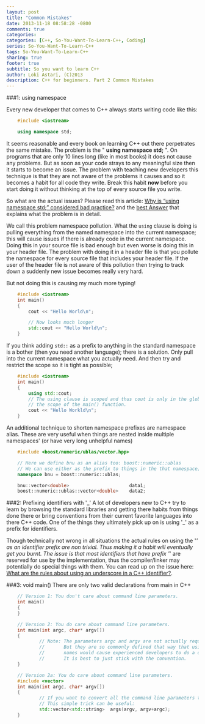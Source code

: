 ```yaml
---
layout: post
title: "Common Mistakes"
date: 2013-11-18 08:58:28 -0800
comments: true
categories: 
categories: [C++, So-You-Want-To-Learn-C++, Coding]
series: So-You-Want-To-Learn-C++
tags: So-You-Want-To-Learn-C++
sharing: true
footer: true
subtitle: So you want to learn C++
author: Loki Astari, (C)2013
description: C++ for beginners. Part 2 Common Mistakes
---
```


###1: using namespace

Every new developer that comes to C++ always starts writing code like this:
``` cpp myfirstprog.cpp
    #include <iostream>

    using namespace std;
```

It seems reasonable and every book on learning C++ out there perpetrates the same mistake. The problem is the " **using namespace std;** ". On programs that are only 10 lines long (like in most books) it does not cause any problems. But as soon as your code strays to any meaningful size then it starts to become an issue. The problem with teaching new developers this technique is that they are not aware of the problems it causes and so it becomes a habit for all code they write. Break this habit **now** before you start doing it without thinking at the top of every source file you write.

So what are the actual issues? Please read this article: [Why is “using namespace std;” considered bad practice?](http://stackoverflow.com/q/1452721/14065) and the [best Answer](http://stackoverflow.com/a/1453605/14065) that explains what the problem is in detail.

We call this problem namespace pollution. What the `using` clause is doing is pulling everything from the named namespace into the current namespace; this will cause issues if there is already code in the current namespace. Doing this in your source file is bad enough but even worse is doing this in your header file. The problem with doing it in a header file is that you pollute the namespace for every source file that includes your header file. If the user of the header file is not aware of this pollution then trying to track down a suddenly new issue becomes really very hard.

But not doing this is causing my much more typing!

``` cpp  toomuch.cpp
    #include <iostream>
    int main()
    {
        cout << "Hello World\n";

        // Now looks much longer
        std::cout << "Hello World\n";
    }
```

If you think adding `std::` as a prefix to anything in the standard namespace is a bother (then you need another language); there is a solution. Only pull into the current namespace what you actually need. And then try and restrict the scope so it is tight as possible;

``` cpp short.cpp
    #include <iostream>
    int main()
    {
        using std::cout;
        // The using clause is scoped and thus cout is only in the global namespace for
        // the scope of the main() function.
        cout << "Hello Workld\n";
    }
```

An additional technique to shorten namespace prefixes are namespace alias. These are very useful when things are nested inside multiple namespaces' (or have very long unhelpful names)
``` cpp alias.cpp
    #include <boost/numeric/ublas/vector.hpp>

    // Here we define bnu as an alias too: boost::numeric::ublas
    // We can use either as the prefix to things in the that namespace;
    namespace bnu = boost::numeric::ublas;

    bnu::vector<double>                      data1;
    boost::numeric::ublas::vector<double>    data2;
```

###2: Prefixing identifiers with &#39;&#95;&#39;
A lot of developers new to C++ try to learn by browsing the standard libraries and getting there habits from things done there or bring conventions from their current favorite languages into there C++ code. One of the things they ultimately pick up on is using '_' as a prefix for identifiers.

Though technically not wrong in all situations the actual rules on using the '_' as an identifier prefix are non trivial. Thus making it a habit will eventually get you burnt. The issue is that most identifiers that have prefix '_' are reserved for use by the implementation, thus the compiler/linker may potentially do special things with them. You can read up on the issue here: [What are the rules about using an underscore in a C++ identifier?](http://stackoverflow.com/q/228783/14065).

###3: void main()
There are only two valid declarations from main in C++
``` cpp main.cpp
    // Version 1: You don't care about command line parameters.
    int main()
    {
    }

    // Version 2: You do care about command line parameters.
    int main(int argc, char* argv[])
    {
            // Note: The parameters argc and argv are not actually required as a name.
            //       But they are so commonly defined that way that using any other
            //       names would cause experienced developers to do a double take.
            //       It is best to just stick with the convention.
    }

    // Version 2a: You do care about command line parameters.
    #include <vector>
    int main(int argc, char* argv[])
    {
            // If you want to convert all the command line parameters to strings.
            // This simple trick can be useful:
            std::vector<std::string>  args(argv, argv+argc);
    }
```
